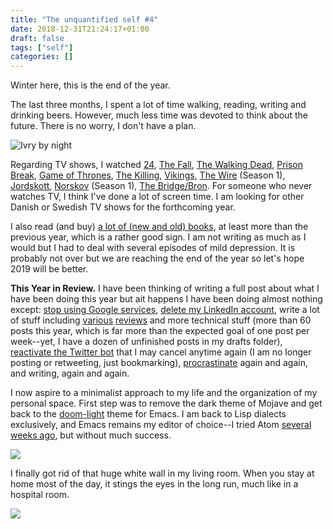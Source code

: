 ```yaml
---
title: "The unquantified self #4"
date: 2018-12-31T21:24:17+01:00
draft: false
tags: ["self"]
categories: []
---
```

Winter here, this is the end of the year.
<!--more-->

The last three months, I spent a lot of time walking, reading, writing and drinking beers. However, much less time was devoted to think about the future. There is no worry, I don't have a plan.

![Ivry by night](/img/IMG_0420.jpg "Ivry by night")

Regarding TV shows, I watched [24](https://www.imdb.com/title/tt0285331/), [The Fall](https://en.wikipedia.org/wiki/The_Fall_(TV_series)), [The Walking Dead](https://en.wikipedia.org/wiki/The_Walking_Dead_(TV_series)), [Prison Break](https://en.wikipedia.org/wiki/Prison%5FBreak), [Game of Thrones](https://en.wikipedia.org/wiki/Game_of_Thrones), [The Killing](https://en.wikipedia.org/wiki/The%5FKilling%5F(Danish%5FTV%5Fseries)), [Vikings](https://www.imdb.com/title/tt2306299/), [The Wire](https://www.imdb.com/title/tt0306414/) (Season 1), [Jordskott](https://en.wikipedia.org/wiki/Jordskott), [Norskov](https://da.wikipedia.org/wiki/Norskov) (Season 1), [The Bridge/Bron](https://en.wikipedia.org/wiki/The_Bridge_(2011_TV_series)). For someone who never watches TV, I think I've done a lot of screen time. I am looking for other Danish or Swedish TV shows for the forthcoming year.

I also read (and buy) [a lot of (new and old) books](/files/books.txt), at least more than the previous year, which is a rather good sign. I am not writing as much as I would but I had to deal with several episodes of mild depression. It is probably not over but we are reaching the end of the year so let's hope 2019 will be better.

**This Year in Review.** I have been thinking of writing a full post about what I have been doing this year but ait happens I have been doing almost nothing except: [stop using Google services](/post/goodbye-google/), [delete my LinkedIn account](/micro/2018-10-01-21-05-00/), write a lot of stuff including [various](/categories/app-review/) [reviews](/tags/review/) and more technical stuff (more than 60 posts this year, which is far more than the expected goal of one post per week--yet, I have a dozen of unfinished posts in my drafts folder), [reactivate the Twitter bot](http://localhost:1313/categories/tweet-bot/) that I may cancel anytime again (I am no longer posting or retweeting, just bookmarking), [procrastinate](/tags/self/) again and again, and writing, again and again.

I now aspire to a minimalist approach to my life and the organization of my personal space. First step was to remove the dark theme of Mojave and get back to the [doom-light](https://github.com/hlissner/emacs-doom-themes) theme for Emacs. I am back to Lisp dialects exclusively, and Emacs remains my editor of choice--I tried Atom [several weeks ago](/post/atom-stata/), but without much success.

![](/img/2018-12-31-21-59-48.png)

I finally got rid of that huge white wall in my living room. When you stay at home most of the day, it stings the eyes in the long run, much like in a hospital room.

![](/img/IMG_0511.jpg)
